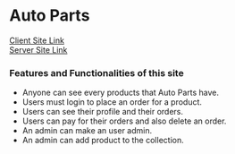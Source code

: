 # Auto Parts

[Client Site Link](https://auto-parts-a1c73.web.app/)
<br />
[Server Site Link](https://pure-inlet-40571.herokuapp.com/)



<h3>Features and Functionalities of this site</h3>

<ul>
    <li>Anyone can see every products that Auto Parts have.</li>
    <li>Users must login to place an order for a product.</li>
    <li>Users can see their profile and their orders.</li>
    <li>Users can pay for their orders and also delete an order.</li>
    <li>An admin can make an user admin.</li>
    <li>An admin can add product to the collection.</li>
</ul>